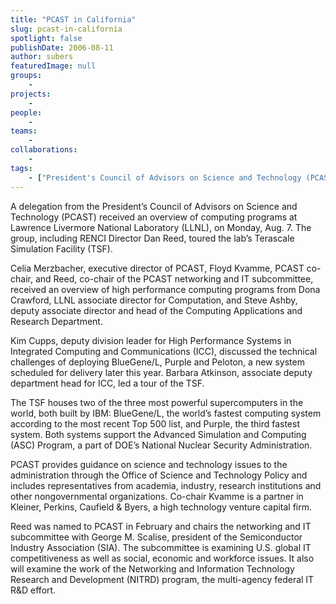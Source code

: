 ```yaml
---
title: "PCAST in California"
slug: pcast-in-california
spotlight: false
publishDate: 2006-08-11
author: subers
featuredImage: null
groups:
    - 
projects:
    - 
people:
    - 
teams: 
    - 
collaborations:
    - 
tags:
    - ["President's Council of Advisors on Science and Technology (PCAST)"]
---
```

A delegation from the President’s Council of Advisors on Science and Technology (PCAST) received an overview of computing programs at Lawrence Livermore National Laboratory (LLNL), on Monday, Aug. 7. The group, including RENCI Director Dan Reed, toured the lab’s Terascale Simulation Facility (TSF).<!--more-->

Celia Merzbacher, executive director of PCAST, Floyd Kvamme, PCAST co-chair, and Reed, co-chair of the PCAST networking and IT subcommittee, received an overview of high performance computing programs from Dona Crawford, LLNL associate director for Computation, and Steve Ashby, deputy associate director and head of the Computing Applications and Research Department.

Kim Cupps, deputy division leader for High Performance Systems in Integrated Computing and Communications (ICC), discussed the technical challenges of deploying BlueGene/L, Purple and Peloton, a new system scheduled for delivery later this year. Barbara Atkinson, associate deputy department head for ICC, led a tour of the TSF.

The TSF houses two of the three most powerful supercomputers in the world, both built by IBM: BlueGene/L, the world’s fastest computing system according to the most recent Top 500 list, and Purple, the third fastest system. Both systems support the Advanced Simulation and Computing (ASC) Program, a part of DOE’s National Nuclear Security Administration.

PCAST provides guidance on science and technology issues to the administration through the Office of Science and Technology Policy and includes representatives from academia, industry, research institutions and other nongovernmental organizations. Co-chair Kvamme is a partner in Kleiner, Perkins, Caufield &amp; Byers, a high technology venture capital firm.

Reed was named to PCAST in February and chairs the networking and IT subcommittee with George M. Scalise, president of the Semiconductor Industry Association (SIA). The subcommittee is examining U.S. global IT competitiveness as well as social, economic and workforce issues. It also will examine the work of the Networking and Information Technology Research and Development (NITRD) program, the multi-agency federal IT R&amp;D effort.
